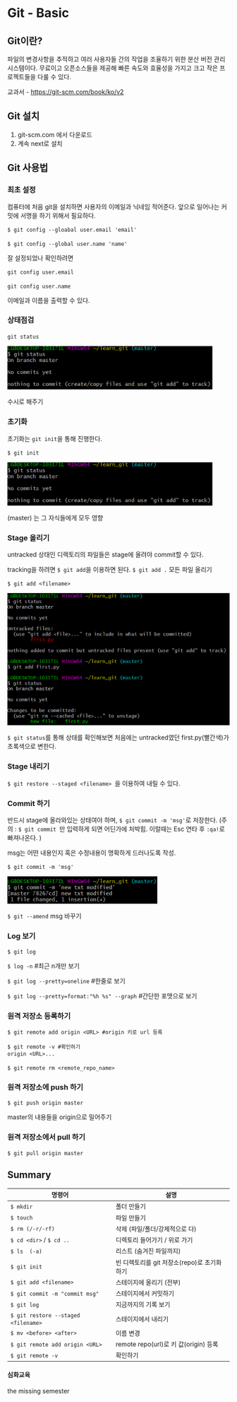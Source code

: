 # Git - Basic

## Git이란?

파일의 변경사항을 추적하고 여러 사용자들 간의 작업을 조율하기 위한 분산 버전 관리 시스템이다. 무료이고 오픈소스들을 제공해 빠른 속도와 효율성을 가지고 크고 작은 프로젝트들을 다룰 수 있다. 

교과서 - https://git-scm.com/book/ko/v2



## Git 설치

1. git-scm.com 에서 다운로드
2. 계속 next로 설치



## Git 사용법



### 최초 설정

컴퓨터에 처음 git을 설치하면 사용자의 이메일과 닉네임 적어준다. 앞으로 일어나는 커밋에 서명을 하기 위해서 필요하다.

```
$ git config --gloabal user.email 'email'

$ git config --global user.name 'name'
```

잘 설정되었나 확인하려면

```
git config user.email

git config user.name
```

이메일과 이름을 출력할 수 있다. 



### 상태점검

`git status`

<img src="basic.assets/image-20201222165058452.png" alt="image-20201222165058452" style="zoom:80%;" />

수시로 해주기



### 초기화

초기화는 `git init`을 통해 진행한다.

```
$ git init
```

<img src="basic.assets/image-20201222165058452.png" alt="image-20201222165058452" style="zoom:80%;" />

(master) 는 그 자식들에게 모두 영향



### Stage 올리기

untracked 상태인 디렉토리의 파일들은 stage에 올려야 commit할 수 있다.

tracking을 하려면 `$ git add`을 이용하면 된다. `$ git add .` 모든 파일 올리기

```
$ git add <filename>
```

<img src="basic.assets/image-20201222173749932.png" alt="image-20201222173749932" style="zoom:80%;" />

`$ git status`를 통해 상태를 확인해보면 처음에는 untracked였던 first.py(빨간색)가 초록색으로 변한다.



### Stage 내리기

`$ git restore --staged <filename> `을 이용하여 내릴 수 있다.



### Commit 하기

반드시 stage에 올라와있는 상태여야 하며, `$ git commit -m 'msg'`로 저장한다. (주의 : `$ git commit `만 입력하게 되면 어딘가에 처박힘. 이럴때는 Esc 연타 후 `:qa!`로 빠져나온다. )

msg는 어떤 내용인지 혹은 수정내용이 명확하게 드러나도록 작성.

``` 
$ git commit -m 'msg'
```

<img src="basic.assets/image-20201222180520170.png" alt="image-20201222180520170" style="zoom:80%;" />

`$ git --amend` msg 바꾸기

### Log 보기

```
$ git log
```

`$ log -n`  #최근 n개만 보기

`$ git log --pretty=oneline` #한줄로 보기

`$ git log --pretty=format:"%h %s" --graph` #간단한 포맷으로 보기



### 원격 저장소 등록하기

```$ git remote add origin <URL>
$ git remote add origin <URL> #origin 키로 url 등록

$ git remote -v #확인하기
origin <URL>...

$ git remote rm <remote_repo_name>
```



### 원격 저장소에 push 하기

```$ git push origin master #origin을 master에 밀기
$ git push origin master 
```

master의 내용들을 origin으로 밀어주기



### 원격 저장소에서 pull 하기

```
$ git pull origin master
```





## Summary

| 명령어                              | 설명                                        |
| ----------------------------------- | ------------------------------------------- |
| `$ mkdir`                           | 폴더 만들기                                 |
| `$ touch`                           | 파일 만들기                                 |
| `$ rm (/-r/-rf)`                    | 삭제 (파일/폴더/강제적으로 다)              |
| `$ cd <dir>` / `$ cd ..`            | 디렉토리 들어가기 / 위로 가기               |
| `$ ls  (-a)`                        | 리스트 (숨겨진 파일까지)                    |
| `$ git init`                        | 빈 디렉토리를 git 저장소(repo)로 초기화하기 |
| `$ git add <filename> `             | 스테이지에 올리기 (전부)                    |
| `$ git commit -m "commit msg"`      | 스테이지에서 커밋하기                       |
| `$ git log`                         | 지금까지의 기록 보기                        |
| `$ git restore --staged <filename>` | 스테이지에서 내리기                         |
| `$ mv <before> <after>`             | 이름 변경                                   |
| `$ git remote add origin <URL>`     | remote repo(url)로 키 값(origin) 등록       |
| `$ git remote -v`                   | 확인하기                                    |





#### 심화교육

the missing semester

